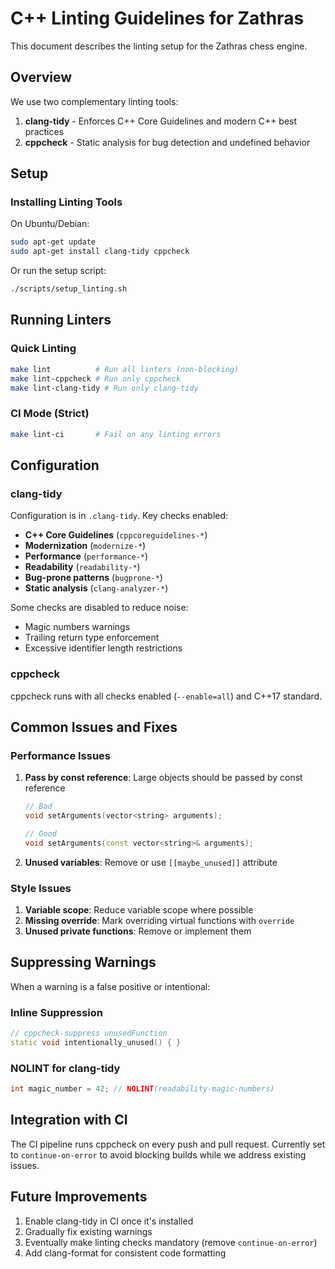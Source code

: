 # C++ Linting Guidelines for Zathras

This document describes the linting setup for the Zathras chess engine.

## Overview

We use two complementary linting tools:

1. **clang-tidy** - Enforces C++ Core Guidelines and modern C++ best practices
2. **cppcheck** - Static analysis for bug detection and undefined behavior

## Setup

### Installing Linting Tools

On Ubuntu/Debian:
```bash
sudo apt-get update
sudo apt-get install clang-tidy cppcheck
```

Or run the setup script:
```bash
./scripts/setup_linting.sh
```

## Running Linters

### Quick Linting
```bash
make lint          # Run all linters (non-blocking)
make lint-cppcheck # Run only cppcheck
make lint-clang-tidy # Run only clang-tidy
```

### CI Mode (Strict)
```bash
make lint-ci       # Fail on any linting errors
```

## Configuration

### clang-tidy

Configuration is in `.clang-tidy`. Key checks enabled:

- **C++ Core Guidelines** (`cppcoreguidelines-*`)
- **Modernization** (`modernize-*`)
- **Performance** (`performance-*`)
- **Readability** (`readability-*`)
- **Bug-prone patterns** (`bugprone-*`)
- **Static analysis** (`clang-analyzer-*`)

Some checks are disabled to reduce noise:
- Magic numbers warnings
- Trailing return type enforcement
- Excessive identifier length restrictions

### cppcheck

cppcheck runs with all checks enabled (`--enable=all`) and C++17 standard.

## Common Issues and Fixes

### Performance Issues

1. **Pass by const reference**: Large objects should be passed by const reference
   ```cpp
   // Bad
   void setArguments(vector<string> arguments);
   
   // Good
   void setArguments(const vector<string>& arguments);
   ```

2. **Unused variables**: Remove or use `[[maybe_unused]]` attribute

### Style Issues

1. **Variable scope**: Reduce variable scope where possible
2. **Missing override**: Mark overriding virtual functions with `override`
3. **Unused private functions**: Remove or implement them

## Suppressing Warnings

When a warning is a false positive or intentional:

### Inline Suppression
```cpp
// cppcheck-suppress unusedFunction
static void intentionally_unused() { }
```

### NOLINT for clang-tidy
```cpp
int magic_number = 42; // NOLINT(readability-magic-numbers)
```

## Integration with CI

The CI pipeline runs cppcheck on every push and pull request. Currently set to `continue-on-error` to avoid blocking builds while we address existing issues.

## Future Improvements

1. Enable clang-tidy in CI once it's installed
2. Gradually fix existing warnings
3. Eventually make linting checks mandatory (remove `continue-on-error`)
4. Add clang-format for consistent code formatting